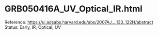 # GRB050416A_UV_Optical_IR.html

Reference: https://ui.adsabs.harvard.edu/abs/2007AJ....133..122H/abstract
Status: Early, IR, Optical, UV